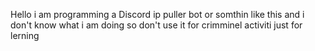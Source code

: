 Hello i am programming a Discord ip puller bot or somthin like this and i don't know what i am doing so don't use it for crimminel activiti just for lerning
